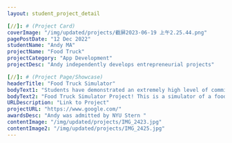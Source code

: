 ```yaml
---
layout: student_project_detail

[//]: # (Project Card)
coverImage: "/img/updated/projects/截屏2023-06-19 上午2.25.44.png"
pagePostDate: "12 Dec 2022"
studentName: "Andy MA"
projectName: "Food Truck"
projectCategory: "App Development"
projectDesc: "Andy independently develops entrepreneurial projects"

[//]: # (Project Page/Showcase)
headerTitle: "Food Truck Simulator"
bodyText1: "Students have demonstrated an extremely high level of commitment and hard work, putting in a lot of time and effort in our Food Truck Simulator project. He created a food truck business concept simulator using Unity to teach the business in an immersive way, a complex and innovative task. He has demonstrated resilience and problem-solving skills in the face of challenges encountered in projects such as code not running smoothly, expected results different from actual results, and the need to try different programming languages. His problem-solving skills and willingness to take the initiative are great assets. Even in difficult situations, he always remained calm, steady, and kept going. Overall, he has performed well in the project and has great potential for growth."
bodyText2: "Food Truck Simulator Project! This is a simulator of a food truck business created using Unity. The goal of this project is to help users understand and learn how to run a successful food truck business through an immersive teaching method. The simulator includes guidance on how to choose a menu, set prices, buy ingredients, and stand out in a competitive environment. In our project, we encountered some technical challenges, such as the code not running smoothly, the expected effect is different from the actual effect, and the need to try different programming languages. Despite the challenges, we worked hard to solve them and deliver a simulator that taught business while also being fun. We believe that this simulator will not only help users better understand the food truck business, but also bring them fun in the process."
URLDescription: "Link to Project"
projectURL: "https://www.google.com/"
awardsDesc: "Andy was admitted by NYU Stern "
contentImage: "/img/updated/projects/IMG_2423.jpg"
contentImage2: "/img/updated/projects/IMG_2425.jpg"
---
```

